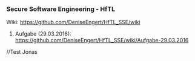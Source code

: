 ### Secure Software Engineering - HfTL

Wiki: https://github.com/DeniseEngert/HfTL_SSE/wiki

1. Aufgabe (29.03.2016): https://github.com/DeniseEngert/HfTL_SSE/wiki/Aufgabe-29.03.2016

//Test Jonas